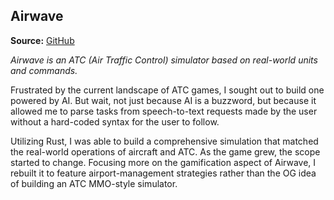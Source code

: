 ## Airwave

**Source:** [GitHub](https://github.com/vandesm14/airwave)

_Airwave is an ATC (Air Traffic Control) simulator based on real-world units and commands._

Frustrated by the current landscape of ATC games, I sought out to build one powered by AI. But wait, not just because AI is a buzzword, but because it allowed me to parse tasks from speech-to-text requests made by the user without a hard-coded syntax for the user to follow.

Utilizing Rust, I was able to build a comprehensive simulation that matched the real-world operations of aircraft and ATC. As the game grew, the scope started to change. Focusing more on the gamification aspect of Airwave, I rebuilt it to feature airport-management strategies rather than the OG idea of building an ATC MMO-style simulator.
